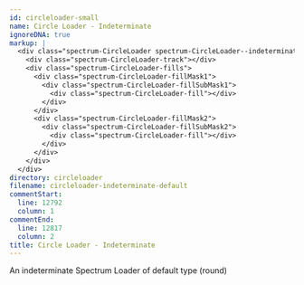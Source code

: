 ```yaml
---
id: circleloader-small
name: Circle Loader - Indeterminate
ignoreDNA: true
markup: |
  <div class="spectrum-CircleLoader spectrum-CircleLoader--indeterminate">
    <div class="spectrum-CircleLoader-track"></div>
    <div class="spectrum-CircleLoader-fills">
      <div class="spectrum-CircleLoader-fillMask1">
        <div class="spectrum-CircleLoader-fillSubMask1">
          <div class="spectrum-CircleLoader-fill"></div>
        </div>
      </div>
      <div class="spectrum-CircleLoader-fillMask2">
        <div class="spectrum-CircleLoader-fillSubMask2">
          <div class="spectrum-CircleLoader-fill"></div>
        </div>
      </div>
    </div>
  </div>
directory: circleloader
filename: circleloader-indeterminate-default
commentStart:
  line: 12792
  column: 1
commentEnd:
  line: 12817
  column: 2
title: Circle Loader - Indeterminate
---
```

An indeterminate Spectrum Loader of default type (round)